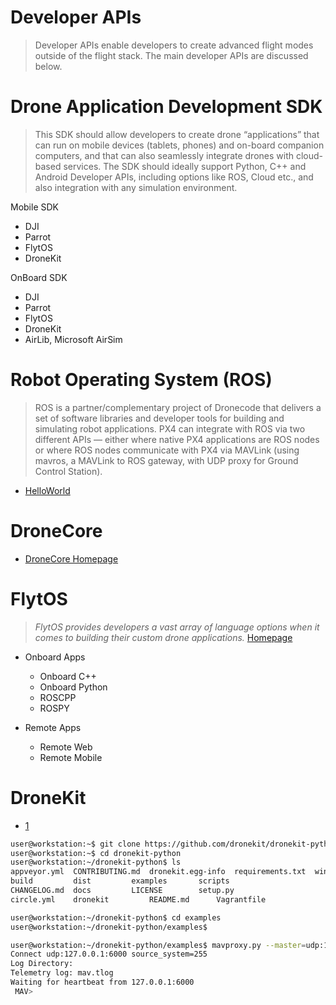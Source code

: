 # Developer APIs

> Developer APIs enable developers to create advanced flight modes outside of the flight stack. The main developer APIs are discussed below.

# Drone Application Development SDK

> This SDK should allow developers to create drone “applications” that can run on mobile devices (tablets, phones) and on-board companion computers, and that can also seamlessly integrate drones with cloud-based services. The SDK should ideally support Python, C++ and Android Developer APIs, including options like ROS, Cloud etc., and also integration with any simulation environment.

Mobile SDK

- DJI
- Parrot
- FlytOS
- DroneKit

OnBoard SDK

- DJI
- Parrot
- FlytOS
- DroneKit
- AirLib, Microsoft AirSim

# Robot Operating System (ROS)

> ROS is a partner/complementary project of Dronecode that delivers a set of software libraries and developer tools for building and simulating robot applications.  PX4 can integrate with ROS via two different APIs — either where native PX4 applications are ROS nodes or where ROS nodes communicate with PX4 via MAVLink (using mavros, a MAVLink to ROS gateway, with UDP proxy for Ground Control Station).

- [HelloWorld](https://www.youtube.com/playlist?list=PL39WpgKDjDfVfiNVG47DBi93wsh2XHKVO)

# DroneCore

- [DroneCore Homepage](https://docs.dronecore.io/en/)

# FlytOS

> _FlytOS provides developers a vast array of language options when it comes to building their custom drone applications._ [Homepage](http://docs.flytbase.com/docs/FlytOS/Developers/BuildingCustomApps/OnboardPython.html#write-onboard-python)

- Onboard Apps
  - Onboard C++
  - Onboard Python
  - ROSCPP
  - ROSPY

- Remote Apps
  - Remote Web
  - Remote Mobile


# DroneKit

- [1](https://wiki.dronecode.org/_media/u10.droneapi_structure_and_usage_-_kevin_hester.pdf)

```sh
user@workstation:~$ git clone https://github.com/dronekit/dronekit-python.git
user@workstation:~$ cd dronekit-python
user@workstation:~/dronekit-python$ ls
appveyor.yml  CONTRIBUTING.md  dronekit.egg-info  requirements.txt  windows
build	      dist	       examples		  scripts
CHANGELOG.md  docs	       LICENSE		  setup.py
circle.yml    dronekit	       README.md	  Vagrantfile
```

```sh
user@workstation:~/dronekit-python$ cd examples
user@workstation:~/dronekit-python/examples$ 
```

```sh
user@workstation:~/dronekit-python/examples$ mavproxy.py --master=udp:127.0.0.1:6000
Connect udp:127.0.0.1:6000 source_system=255
Log Directory: 
Telemetry log: mav.tlog
Waiting for heartbeat from 127.0.0.1:6000
 MAV> 
```